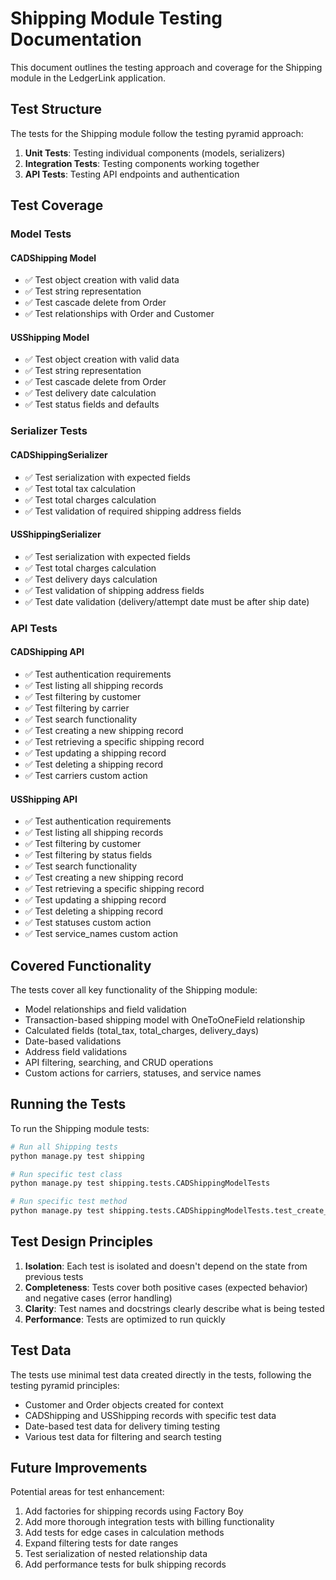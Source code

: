 # Shipping Module Testing Documentation

This document outlines the testing approach and coverage for the Shipping module in the LedgerLink application.

## Test Structure

The tests for the Shipping module follow the testing pyramid approach:

1. **Unit Tests**: Testing individual components (models, serializers)
2. **Integration Tests**: Testing components working together
3. **API Tests**: Testing API endpoints and authentication

## Test Coverage

### Model Tests

#### CADShipping Model
- ✅ Test object creation with valid data
- ✅ Test string representation
- ✅ Test cascade delete from Order
- ✅ Test relationships with Order and Customer

#### USShipping Model
- ✅ Test object creation with valid data
- ✅ Test string representation
- ✅ Test cascade delete from Order
- ✅ Test delivery date calculation
- ✅ Test status fields and defaults

### Serializer Tests

#### CADShippingSerializer
- ✅ Test serialization with expected fields
- ✅ Test total tax calculation
- ✅ Test total charges calculation
- ✅ Test validation of required shipping address fields

#### USShippingSerializer
- ✅ Test serialization with expected fields
- ✅ Test total charges calculation
- ✅ Test delivery days calculation
- ✅ Test validation of shipping address fields
- ✅ Test date validation (delivery/attempt date must be after ship date)

### API Tests

#### CADShipping API
- ✅ Test authentication requirements
- ✅ Test listing all shipping records
- ✅ Test filtering by customer
- ✅ Test filtering by carrier
- ✅ Test search functionality
- ✅ Test creating a new shipping record
- ✅ Test retrieving a specific shipping record
- ✅ Test updating a shipping record
- ✅ Test deleting a shipping record
- ✅ Test carriers custom action

#### USShipping API
- ✅ Test authentication requirements
- ✅ Test listing all shipping records
- ✅ Test filtering by customer
- ✅ Test filtering by status fields
- ✅ Test search functionality
- ✅ Test creating a new shipping record
- ✅ Test retrieving a specific shipping record
- ✅ Test updating a shipping record
- ✅ Test deleting a shipping record
- ✅ Test statuses custom action
- ✅ Test service_names custom action

## Covered Functionality

The tests cover all key functionality of the Shipping module:
- Model relationships and field validation
- Transaction-based shipping model with OneToOneField relationship
- Calculated fields (total_tax, total_charges, delivery_days)
- Date-based validations
- Address field validations
- API filtering, searching, and CRUD operations
- Custom actions for carriers, statuses, and service names

## Running the Tests

To run the Shipping module tests:

```bash
# Run all Shipping tests
python manage.py test shipping

# Run specific test class
python manage.py test shipping.tests.CADShippingModelTests

# Run specific test method
python manage.py test shipping.tests.CADShippingModelTests.test_create_cad_shipping
```

## Test Design Principles

1. **Isolation**: Each test is isolated and doesn't depend on the state from previous tests
2. **Completeness**: Tests cover both positive cases (expected behavior) and negative cases (error handling)
3. **Clarity**: Test names and docstrings clearly describe what is being tested
4. **Performance**: Tests are optimized to run quickly

## Test Data

The tests use minimal test data created directly in the tests, following the testing pyramid principles:
- Customer and Order objects created for context
- CADShipping and USShipping records with specific test data
- Date-based test data for delivery timing testing
- Various test data for filtering and search testing

## Future Improvements

Potential areas for test enhancement:

1. Add factories for shipping records using Factory Boy
2. Add more thorough integration tests with billing functionality
3. Add tests for edge cases in calculation methods
4. Expand filtering tests for date ranges
5. Test serialization of nested relationship data
6. Add performance tests for bulk shipping records